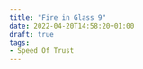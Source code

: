 ```yaml
---
title: "Fire in Glass 9"
date: 2022-04-20T14:58:20+01:00
draft: true
tags:
- Speed Of Trust
---
```







